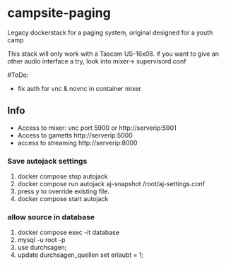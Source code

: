 # campsite-paging
Legacy dockerstack for a paging system, original designed for a youth camp

This stack will only work with a Tascam US-16x08. if you want to give an other audio interface a try, look into mixer-> supervisord.conf


#ToDo:
- fix auth for vnc & novnc in container mixer

## Info

- Access to mixer: vnc port 5900 or http://serverip:5901
- Access to gametts http://serverip:5000
- access to streaming http://serverip:8000


### Save autojack settings
1. docker compose stop autojack
2. docker compose run autojack aj-snapshot /root/aj-settings.conf       
3. press y to override existing file.
4. docker compose start autojack

### allow source in database
1. docker compose exec -it database
2. mysql -u root -p
3. use durchsagen;
4. update durchsagen_quellen set erlaubt = 1;
